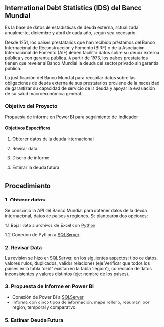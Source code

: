 ## International Debt Statistics (IDS) del Banco Mundial

Es la base de datos de estadísticas de deuda externa, actualizada anualmente, diciembre y abril de cada año, según sea necesario. 

Desde 1951, los países prestatarios que han recibido préstamos del Banco Internacional de Reconstrucción y Fomento (BIRF) o de la Asociación Internacional de Fomento (AIF) deben facilitar datos sobre su deuda externa pública y con garantía pública. A partir de 1973, los países prestatarios tienen que revelar al Banco Mundial la deuda del sector privado sin garantía pública. 

La justificación del Banco Mundial para recopilar datos sobre las obligaciones de deuda externa de sus prestatarios proviene de la necesidad de garantizar su capacidad de servicio de la deuda y apoyar la evaluación de su salud macroeconómica general. 

### Objetivo del Proyecto

Propuesta de informe en Power BI para seguimiento del indicador

#### Objetivos Específicos 

1. Obtener datos de la deuda internacional

2. Revisar data 

3. Diseno de informe
 
4. Estimar la deuda futura

# 

## Procedimiento

### 1. Obtener datos 
Se consumió la API del Banco Mundial para obtener datos de la deuda internacional, datos de países y regiones. Se plantearon dos opciones:

1.1 Bajar data a archivos de Excel con [Python](https://github.com/EvelynOr/4.Portafolio/blob/main/No_Empresarial/International_Debt/DebtStatistics_bajardata.ipynb)

1.2 Conexion de Python a [SQLServer](https://github.com/EvelynOr/4.Portafolio/blob/main/No_Empresarial/International_Debt/DebtStatistics_conexion.ipynb):


### 2.  Revisar Data

La revision se hizo en [SQLServer](https://github.com/EvelynOr/4.Portafolio/blob/main/No_Empresarial/International_Debt/RevisarData.sql), en los siguientes aspectos: tipo de datos, valores nulos, duplicados, validar relaciones (eje:Verificar que todos los países en la tabla 'debt' existan en la tabla 'region'), corrección de datos inconsistentes y valores distintos (eje: nombre de los paises).


### 3. Propuesta de Informe en Power BI 

+ Conexión de Power BI a [SQLServer](https://github.com/EvelynOr/4.Portafolio/blob/main/No_Empresarial/International_Debt/Conexion_PowerBiSQL.sql)
+ Informe con cinco tipos de información: mapa relleno, resumen, por region, temporal y comparativo.    

### 5. Estimar Deuda Futura

